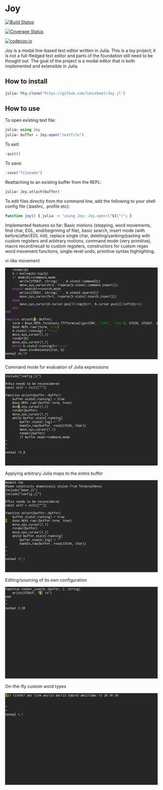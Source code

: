 # Joy

[![Build Status](https://travis-ci.org/lancebeet/Joy.jl.svg?branch=master)](https://travis-ci.org/lancebeet/Joy.jl)

[![Coverage Status](https://coveralls.io/repos/lancebeet/Joy.jl/badge.svg?branch=master&service=github)](https://coveralls.io/github/lancebeet/Joy.jl?branch=master)

[![codecov.io](http://codecov.io/github/lancebeet/Joy.jl/coverage.svg?branch=master)](http://codecov.io/github/lancebeet/Joy.jl?branch=master)

Joy is a modal line-based text editor written in Julia. This is a toy project; it is not a full-fledged text editor and parts of the foundation still need to be thought out. The goal of the project is a modal editor that is both implemented and extensible in Julia.

## How to install
```julia
julia> Pkg.clone("https://github.com/lancebeet/Joy.jl")
```

## How to use
To open existing text file:

```julia
julia> using Joy
julia> buffer = Joy.open("textfile")
```
To exit:

```julia
:quit()
```
To save:

```julia
:save("filename")
```
Reattaching to an existing buffer from the REPL:

```julia
julia> Joy.attach(buffer)
```

To edit files directly from the command line, add the following to your shell config file (.bashrc, .profile etc):

```bash
function joy() { julia -e "using Joy; Joy.open(\"$1\")"; }
```
Implemented features so far: Basic motions (stepping, word movements, find char, EOL, end/beginning of file), basic search, insert mode (with before/after/EOL init), replace single char, deleting/yanking/pasting with custom registers and arbitrary motions, command mode (very primitive), macro record/recall to custom registers, constructors for custom regex word movement functions, single-level undo, primitive syntax highlighting.

vi-like movement

<img src="assets/movement.gif" style="width: 500px;"/>

Command mode for evaluation of Julia expressions

<img src="assets/command.gif" style="width: 500px;"/>

Applying arbitrary Julia maps to the entire buffer

<img src="assets/mappings.gif" style="width: 500px;"/>

Editing/sourcing of its own configuration

<img src="assets/bootstrap.gif" style="width: 500px;"/>

On-the-fly custom word types

<img src="assets/customwords.gif" style="width: 500px;"/>
